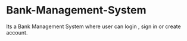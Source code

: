 # Bank-Management-System
Its a Bank Management System where user can login , sign in or create account. 

